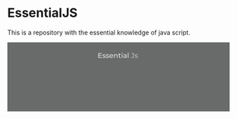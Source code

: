 # EssentialJS
This is a repository with the essential knowledge of java script.

![Layout](https://github.com/jennysol/EssentialJS/blob/master/Essential%20Js.png)
